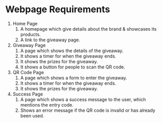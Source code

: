 # Webpage Requirements

1. Home Page
   1. A homepage which give details about the brand & showcases its products.
   2. A link to the giveaway page.
2. Giveaway Page
   1. A page which shows the details of the giveaway.
   2. It shows a timer for when the giveaway ends.
   3. It shows the prizes for the giveaway.
   4. It shows a button for people to scan the QR code.
3. QR Code Page
   1. A page which shows a form to enter the giveaway.
   2. It shows a timer for when the giveaway ends.
   3. It shows the prizes for the giveaway.
4. Success Page
   1. A page which shows a success message to the user, which mentions the entry code.
   2. Shows an error message if the QR code is invalid or has already been used.